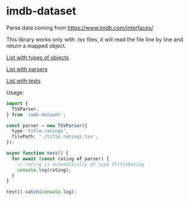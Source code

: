 # imdb-dataset
Parse data coming from https://www.imdb.com/interfaces/

This library works only with .tsv files, it will read the file line by line and return a mapped object.

[List with types of objects](src/types.ts)

[List with parsers](src/columns.ts)

[List with tests](test/test.spec.ts)

Usage:
```typescript
import {
  TSVParser,
} from 'imdb-dataset';

const parser = new TSVParser({
  type:'title.ratings',
  filePath: './title.ratings.tsv',
});

async function test() {
  for await (const rating of parser) {
    // rating is automatically of type ITitleRating
    console.log(rating);
  }
}

test().catch(console.log);
```
